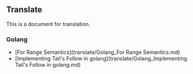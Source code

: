 
## Translate

This is a document for translation.

### Golang

- [For Range Semantics](translate/Golang_For Range Semantics.md)
- [Implementing Tail's Follow in golang](translate/Golang_Implementing Tail's Follow in golang.md)
